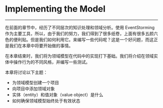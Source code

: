 # Implementing the Model
---

在前面的章节中，经历了不同层次的知识处理和领域分析。使用 EventStorming 作为主要工具，所以，由于我们的努力，我们得到了很多纸卷，上面有很多五颜六色的便利贴。但是我们如何利用它。来编写一些代码呢？这是一个好问题，而这正是我们在本章中将要开始做的事情。

在本章结束时，我们将为领域模型在代码中的实现打下基础。我们将介绍在领域实体中操作行为的不同风格，并编写一些测试。

本章将讨论以下主题：
* 为领域模型创建一个项目
* 向项目中添加领域对象
* 实体（entity）和值对象（value object）是什么
* 如何确保领域模型始终处于有效状态